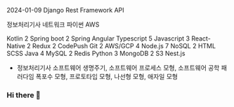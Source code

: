 2024-01-09
Django Rest Framework
API

정보처리기사
네트워크
파이썬
AWS

Kotlin	2
Spring boot	2
Spring
Angular
Typescript	5
Javascript		3
React-Native	2
Redux	2
CodePush
Git	2
AWS/GCP	4
Node.js	7
NoSQL	2
HTML
SCSS
Java	4
MySQL	2
Redis
Python	3
MongoDB	2
S3
Nest.js

- 정보처리기사
소프트웨어 생명주기, 소프트웨어 프로세스 모형, 소프트웨어 공학 패러다임
폭포수 모형, 프로토타입 모형, 나선형 모형, 애자일 모형

### Hi there 👋

<!--
**yngjn963/yngjn963** is a ✨ _special_ ✨ repository because its `README.md` (this file) appears on your GitHub profile.

Here are some ideas to get you started:

- 🔭 I’m currently working on ...
- 🌱 I’m currently learning ...
- 👯 I’m looking to collaborate on ...
- 🤔 I’m looking for help with ...
- 💬 Ask me about ...
- 📫 How to reach me: ...
- 😄 Pronouns: ...
- ⚡ Fun fact: ...
-->

